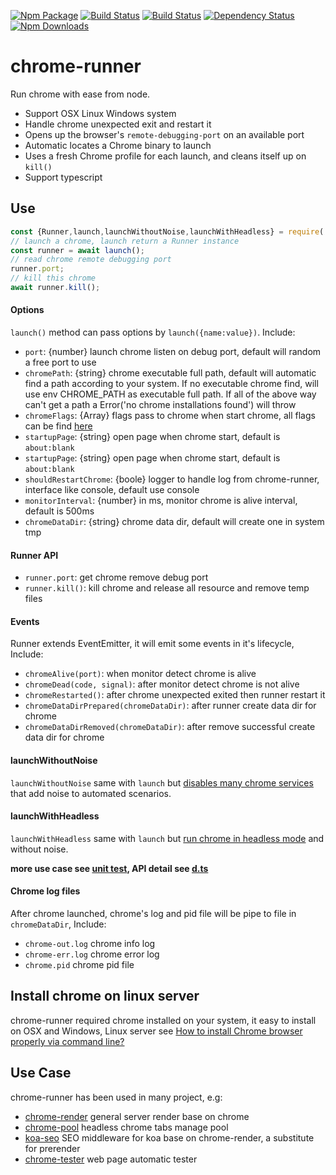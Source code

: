 [![Npm Package](https://img.shields.io/npm/v/chrome-runner.svg?style=flat-square)](https://www.npmjs.com/package/chrome-runner)
[![Build Status](https://img.shields.io/travis/gwuhaolin/chrome-runner.svg?style=flat-square)](https://travis-ci.org/gwuhaolin/chrome-runner)
[![Build Status](https://img.shields.io/appveyor/ci/gwuhaolin/chrome-runner.svg?style=flat-square)](https://ci.appveyor.com/project/gwuhaolin/chrome-runner)
[![Dependency Status](https://david-dm.org/gwuhaolin/chrome-runner.svg?style=flat-square)](https://npmjs.org/package/chrome-runner)
[![Npm Downloads](http://img.shields.io/npm/dm/chrome-runner.svg?style=flat-square)](https://www.npmjs.com/package/chrome-runner)

# chrome-runner 
Run chrome with ease from node.

- Support OSX Linux Windows system
- Handle chrome unexpected exit and restart it
- Opens up the browser's `remote-debugging-port` on an available port
- Automatic locates a Chrome binary to launch
- Uses a fresh Chrome profile for each launch, and cleans itself up on `kill()`
- Support typescript

## Use
```js
const {Runner,launch,launchWithoutNoise,launchWithHeadless} = require('chrome-runner');
// launch a chrome, launch return a Runner instance
const runner = await launch();
// read chrome remote debugging port
runner.port;
// kill this chrome
await runner.kill();
```

#### Options
`launch()` method can pass options by `launch({name:value})`. Include:
- `port`: {number} launch chrome listen on debug port, default will random a free port to use
- `chromePath`: {string} chrome executable full path, default will automatic find a path according to your system. If no executable chrome find, will use env CHROME_PATH as executable full path. If all of the above way can't get a path a Error('no chrome installations found') will throw
- `chromeFlags`: {Array<string>} flags pass to chrome when start chrome, all flags can be find [here](http://peter.sh/experiments/chromium-command-line-switches/)
- `startupPage`: {string} open page when chrome start, default is `about:blank`
- `startupPage`: {string} open page when chrome start, default is `about:blank`
- `shouldRestartChrome`: {boole} logger to handle log from chrome-runner, interface like console, default use console
- `monitorInterval`: {number} in ms, monitor chrome is alive interval, default is 500ms
- `chromeDataDir`: {string} chrome data dir, default will create one in system tmp

#### Runner API
- `runner.port`: get chrome remove debug port
- `runner.kill()`: kill chrome and release all resource and remove temp files

#### Events
Runner extends EventEmitter, it will emit some events in it's lifecycle, Include:
- `chromeAlive(port)`: when monitor detect chrome is alive
- `chromeDead(code, signal)`: after monitor detect chrome is not alive
- `chromeRestarted()`: after chrome unexpected exited then runner restart it
- `chromeDataDirPrepared(chromeDataDir)`: after runner create data dir for chrome
- `chromeDataDirRemoved(chromeDataDir)`: after remove successful create data dir for chrome

#### launchWithoutNoise
`launchWithoutNoise` same with `launch` but [disables many chrome services](https://github.com/gwuhaolin/chrome-runner/blob/master/lib/flags.js) that add noise to automated scenarios.

#### launchWithHeadless
`launchWithHeadless` same with `launch` but [run chrome in headless mode](https://developers.google.com/web/updates/2017/04/headless-chrome) and without noise.

**more use case see [unit test](./test/runner.test.js), API detail see [d.ts](./index.d.ts)**

#### Chrome log files
After chrome launched, chrome's log and pid file will be pipe to file in `chromeDataDir`, Include:
- `chrome-out.log` chrome info log
- `chrome-err.log` chrome error log
- `chrome.pid` chrome pid file

## Install chrome on linux server
chrome-runner required chrome installed on your system, it easy to install on OSX and Windows, Linux server see [How to install Chrome browser properly via command line?](https://askubuntu.com/questions/79280/how-to-install-chrome-browser-properly-via-command-line)

## Use Case
chrome-runner has been used in many project, e.g:
- [chrome-render](https://github.com/gwuhaolin/chrome-render) general server render base on chrome
- [chrome-pool](https://github.com/gwuhaolin/chrome-pool) headless chrome tabs manage pool
- [koa-seo](https://github.com/gwuhaolin/koa-seo) SEO middleware for koa base on chrome-render, a substitute for prerender
- [chrome-tester](https://github.com/gwuhaolin/chrome-tester) web page automatic tester
